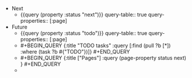 - Next
	- {{query (property :status "next")}}
	  query-table:: true
	  query-properties:: [:page]
- Future
	- {{query (property :status "todo")}}
	  query-table:: true
	  query-properties:: [:page]
	- #+BEGIN_QUERY
	  {:title "TODO tasks"
	   :query [:find (pull ?b [*])
	           :where
	           (task ?b #{"TODO"})]}
	  #+END_QUERY
	- #+BEGIN_QUERY
	  {:title ["Pages"]
	   :query (page-property status next) }
	  #+END_QUERY
	-
